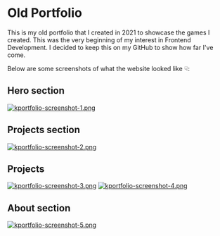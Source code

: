 # Old Portfolio
This is my old portfolio that I created in 2021 to showcase the games I created. This was the very beginning of my interest in Frontend Development. I decided to keep this on my GitHub to show how far I've come.

Below are some screenshots of what the website looked like ☟:

## Hero section
[![kportfolio-screenshot-1.png](https://i.postimg.cc/qBP5bKbr/kportfolio-screenshot-1.png)](https://postimg.cc/3WZ1WkQf)

## Projects section
[![kportfolio-screenshot-2.png](https://i.postimg.cc/8cZs5GnB/kportfolio-screenshot-2.png)](https://postimg.cc/WqJsWBVh)

## Projects
[![kportfolio-screenshot-3.png](https://i.postimg.cc/RCg0wMXw/kportfolio-screenshot-3.png)](https://postimg.cc/8srDSV8C)
[![kportfolio-screenshot-4.png](https://i.postimg.cc/zvyYC1Gk/kportfolio-screenshot-4.png)](https://postimg.cc/ZvzQm239)

## About section
[![kportfolio-screenshot-5.png](https://i.postimg.cc/T3J2YfLy/kportfolio-screenshot-5.png)](https://postimg.cc/v4Dw0RvM)
